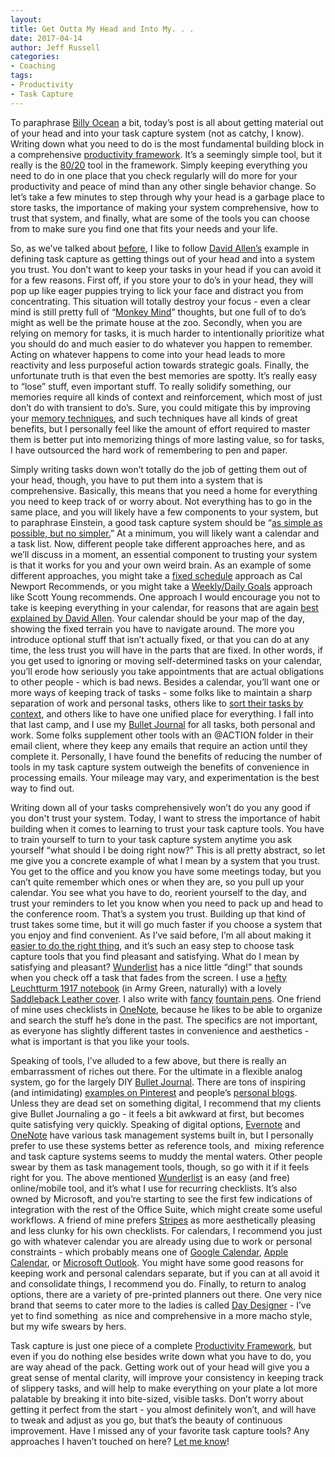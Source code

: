 ```yaml
---
layout:  
title: Get Outta My Head and Into My. . .
date: 2017-04-14  
author: Jeff Russell
categories: 
- Coaching 
tags: 
- Productivity
- Task Capture  
---
```


To paraphrase [Billy Ocean](https://www.youtube.com/watch?v=zNgcYGgtf8M) a bit, today’s post is all about getting material out of your head and into your task capture system (not as catchy, I know). Writing down what you need to do is the most fundamental building block in a comprehensive [productivity framework](https://www.jeffrussellcoaching.com/coaching-blog/2017/4/10/designing-your-own-productivity-framework). It’s a seemingly simple tool, but it really is the [80/20](https://en.wikipedia.org/wiki/Pareto_principle) tool in the framework. Simply keeping everything you need to do in one place that you check regularly will do more for your productivity and peace of mind than any other single behavior change. So let’s take a few minutes to step through why your head is a garbage place to store tasks, the importance of making your system comprehensive, how to trust that system, and finally, what are some of the tools you can choose from to make sure you find one that fits your needs and your life.  

So, as we’ve talked about [before](https://www.jeffrussellcoaching.com/coaching-blog/2017/4/10/designing-your-own-productivity-framework), I like to follow [David Allen’s](http://gettingthingsdone.com/fivesteps/) example in defining task capture as getting things out of your head and into a system you trust. You don’t want to keep your tasks in your head if you can avoid it for a few reasons. First off, if you store your to do’s in your head, they will pop up like eager puppies trying to lick your face and distract you from concentrating. This situation will totally destroy your focus - even a clear mind is still pretty full of “[Monkey Mind](http://tim.blog/2016/07/24/how-to-cage-the-monkey-mind/)” thoughts, but one full of to do’s might as well be the primate house at the zoo. Secondly, when you are relying on memory for tasks, it is much harder to intentionally prioritize what you should do and much easier to do whatever you happen to remember. Acting on whatever happens to come into your head leads to more reactivity and less purposeful action towards strategic goals. Finally, the unfortunate truth is that even the best memories are spotty. It’s really easy to “lose” stuff, even important stuff. To really solidify something, our memories require all kinds of context and reinforcement, which most of just don’t do with transient to do’s. Sure, you could mitigate this by improving your [memory techniques](https://www.safaribooksonline.com/library/view/mind-performance-hacks/0596101538/ch01s07.html), and such techniques have all kinds of great benefits, but I personally feel like the amount of effort required to master them is better put into memorizing things of more lasting value, so for tasks, I have outsourced the hard work of remembering to pen and paper.

Simply writing tasks down won’t totally do the job of getting them out of your head, though, you have to put them into a system that is comprehensive. Basically, this means that you need a home for everything you need to keep track of or worry about. Not everything has to go in the same place, and you will likely have a few components to your system, but to paraphrase Einstein, a good task capture system should be “[as simple as possible, but no simpler.](https://en.wikiquote.org/wiki/Albert_Einstein)” At a minimum, you will likely want a calendar and a task list. Now, different people take different approaches here, and as we’ll discuss in a moment, an essential component to trusting your system is that it works for you and your own weird brain. As an example of some different approaches, you might take a [fixed schedule](http://calnewport.com/blog/2008/02/15/fixed-schedule-productivity-how-i-accomplish-a-large-amount-of-work-in-a-small-number-of-work-hours/) approach as Cal Newport Recommends, or you might take a [Weekly/Daily Goals](https://www.scotthyoung.com/learnonsteroids/SJCI93jfks9ijuquougjksnd908b89djijDr2-Feb/WeeklyDailyGoals.pdf) approach like Scott Young recommends. One approach I would encourage you not to take is keeping everything in your calendar, for reasons that are again [best explained by David Allen](http://gettingthingsdone.com/2009/08/when-to-block-your-calendar/). Your calendar should be your map of the day, showing the fixed terrain you have to navigate around. The more you introduce optional stuff that isn’t actually fixed, or that you can do at any time, the less trust you will have in the parts that are fixed. In other words, if you get used to ignoring or moving self-determined tasks on your calendar, you’ll erode how seriously you take appointments that are actual obligations to other people - which is bad news. Besides a calendar, you’ll want one or more ways of keeping track of tasks - some folks like to maintain a sharp separation of work and personal tasks, others like to [sort their tasks by context](http://gettingthingsdone.com/2010/09/david-allen-on-why-sorting-your-lists-by-contexts-even-matters/), and others like to have one unified place for everything. I fall into that last camp, and I use my [Bullet Journal](http://bulletjournal.com/) for all tasks, both personal and work. Some folks supplement other tools with an @ACTION folder in their email client, where they keep any emails that require an action until they complete it. Personally, I have found the benefits of reducing the number of tools in my task capture system outweigh the benefits of convenience in processing emails. Your mileage may vary, and experimentation is the best way to find out.  

Writing down all of your tasks comprehensively won’t do you any good if you don't trust your system. Today, I want to stress the importance of habit building when it comes to learning to trust your task capture tools. You have to train yourself to turn to your task capture system anytime you ask yourself “what should I be doing right now?” This is all pretty abstract, so let me give you a concrete example of what I mean by a system that you trust. You get to the office and you know you have some meetings today, but you can’t quite remember which ones or when they are, so you pull up your calendar. You see what you have to do, reorient yourself to the day, and trust your reminders to let you know when you need to pack up and head to the conference room. That’s a system you trust. Building up that kind of trust takes some time, but it will go much faster if you choose a system that you enjoy and find convenient. As I’ve said before, I’m all about making it [easier to do the right thing](https://www.jeffrussellcoaching.com/coaching-blog/2017/4/11/jeffs-recommended-self-improvement-reading), and it’s such an easy step to choose task capture tools that you find pleasant and satisfying. What do I mean by satisfying and pleasant? [Wunderlist](https://www.wunderlist.com/) has a nice little “ding!” that sounds when you check off a task that fades from the screen. I use a [hefty Leuchtturm 1917 notebook](https://smile.amazon.com/Leuchtturm1917-Medium-Hardcover-Notebook-Dotted/dp/B018R4I7A0/ref=sr_1_7?ie=UTF8&qid=1492185336&sr=8-7&keywords=leuchtturm+army+green) (in Army Green, naturally) with a lovely [Saddleback Leather cover](http://www.saddlebackleather.com/leather-notebook-cover). I also write with [fancy](https://smile.amazon.com/Lamy-CP1-Matte-Black-Fountain/dp/B0030MUMH6/ref=sr_1_2?ie=UTF8&qid=1492185445&sr=8-2&keywords=lamy+cp1) [fountain pens](https://smile.amazon.com/Lamy-Safari-Fountain-Pen-Charcoal/dp/B0002T401Y/ref=sr_1_8?ie=UTF8&qid=1492185477&sr=8-8&keywords=lamy+safari+extra+fine). One friend of mine uses checklists in [OneNote](https://www.onenote.com/), because he likes to be able to organize and search the stuff he’s done in the past. The specifics are not important, as everyone has slightly different tastes in convenience and aesthetics - what is important is that you like your tools.

Speaking of tools, I’ve alluded to a few above, but there is really an embarrassment of riches out there. For the ultimate in a flexible analog system, go for the largely DIY [Bullet Journal](http://bulletjournal.com/). There are tons of inspiring (and intimidating) [examples on Pinterest](https://www.pinterest.com/search/pins/?q=bullet%20journal&rs=typed&term_meta%5B%5D=bullet%7Ctyped&term_meta%5B%5D=journal%7Ctyped) and people’s [personal blogs](http://alastairjohnston.co.uk/cracking-the-bullet-journal-forward-planning-problem/). Unless they are dead set on something digital, I recommend that my clients give Bullet Journaling a go - it feels a bit awkward at first, but becomes quite satisfying very quickly. Speaking of digital options, [Evernote](https://evernote.com/) and [OneNote](https://www.onenote.com/) have various task management systems built in, but I personally prefer to use these systems better as reference tools, and  mixing reference and task capture systems seems to muddy the mental waters. Other people swear by them as task management tools, though, so go with it if it feels right for you. The above mentioned [Wunderlist](https://www.wunderlist.com/) is an easy (and free) online/mobile tool, and it’s what I use for recurring checklists. It’s also owned by Microsoft, and you’re starting to see the first few indications of integration with the rest of the Office Suite, which might create some useful workflows. A friend of mine prefers [Stripes](https://itunes.apple.com/us/app/stripes-checklist-list-manager/id844840340?mt=8) as more aesthetically pleasing and less clunky for his own checklists. For calendars, I recommend you just go with whatever calendar you are already using due to work or personal constraints - which probably means one of [Google Calendar](https://www.google.com/calendar), [Apple Calendar](https://www.icloud.com/#calendar), or [Microsoft Outlook](https://products.office.com/en-us/business/microsoft-office-365-frequently-asked-questions). You might have some good reasons for keeping work and personal calendars separate, but if you can at all avoid it and consolidate things, I recommend you do. Finally, to return to analog options, there are a variety of pre-printed planners out there. One very nice brand that seems to cater more to the ladies is called [Day Designer](https://daydesigner.com/) - I’ve yet to find something  as nice and comprehensive in a more macho style, but my wife swears by hers.  

Task capture is just one piece of a complete [Productivity Framework](https://www.jeffrussellcoaching.com/coaching-blog/2017/4/10/designing-your-own-productivity-framework), but even if you do nothing else besides write down what you have to do, you are way ahead of the pack. Getting work out of your head will give you a great sense of mental clarity, will improve your consistency in keeping track of slippery tasks, and will help to make everything on your plate a lot more palatable by breaking it into bite-sized, visible tasks. Don’t worry about getting it perfect from the start - you almost definitely won’t, and will have to tweak and adjust as you go, but that’s the beauty of continuous improvement. Have I missed any of your favorite task capture tools? Any approaches I haven’t touched on here? [Let me know](mailto:jeff.powell.russell@gmail.com)!
